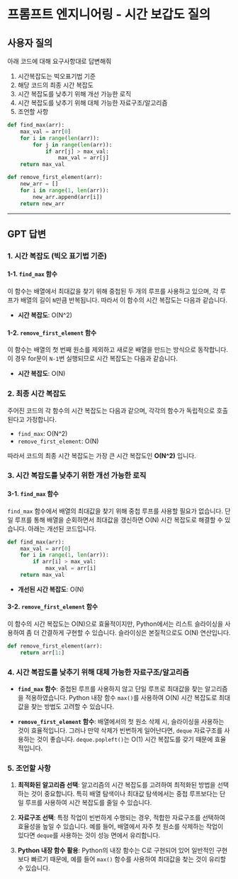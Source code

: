 
# 프롬프트 엔지니어링 - 시간 보갑도 질의

## 사용자 질의
아래 코드에 대해 요구사항대로 답변해줘

1. 시간복잡도는 빅오표기법 기준
2. 해당 코드의 최종 시간 복잡도 
3. 시간 복잡도를 낮추기 위해 개선 가능한 로직
4. 시간 복잡도를 낮추기 위해 대체 가능한 자료구조/알고리즘
5. 조언할 사항

```python
def find_max(arr):
    max_val = arr[0]
    for i in range(len(arr)):
        for j in range(len(arr)):
            if arr[j] > max_val:
                max_val = arr[j]
    return max_val
```

```python
def remove_first_element(arr):
    new_arr = []
    for i in range(1, len(arr)):
        new_arr.append(arr[i])
    return new_arr
```
---

## GPT 답변

### 1. 시간 복잡도 (빅오 표기법 기준)

#### 1-1. `find_max` 함수
이 함수는 배열에서 최대값을 찾기 위해 중첩된 두 개의 루프를 사용하고 있으며, 각 루프가 배열의 길이 `N`만큼 반복됩니다. 따라서 이 함수의 시간 복잡도는 다음과 같습니다.

- **시간 복잡도**: O(N^2)

#### 1-2. `remove_first_element` 함수
이 함수는 배열의 첫 번째 원소를 제외하고 새로운 배열을 만드는 방식으로 동작합니다. 이 경우 for문이 `N-1`번 실행되므로 시간 복잡도는 다음과 같습니다.

- **시간 복잡도**: O(N)

### 2. 최종 시간 복잡도
주어진 코드의 각 함수의 시간 복잡도는 다음과 같으며, 각각의 함수가 독립적으로 호출된다고 가정합니다.

- `find_max`: O(N^2)
- `remove_first_element`: O(N)

따라서 코드의 최종 시간 복잡도는 가장 큰 시간 복잡도인 **O(N^2)** 입니다.

### 3. 시간 복잡도를 낮추기 위한 개선 가능한 로직

#### 3-1. `find_max` 함수
`find_max` 함수에서 배열의 최대값을 찾기 위해 중첩 루프를 사용할 필요가 없습니다. 단일 루프를 통해 배열을 순회하면서 최대값을 갱신하면 O(N) 시간 복잡도로 해결할 수 있습니다. 아래는 개선된 코드입니다.

```python
def find_max(arr):
    max_val = arr[0]
    for i in range(1, len(arr)):
        if arr[i] > max_val:
            max_val = arr[i]
    return max_val
```

- **개선된 시간 복잡도**: O(N)

#### 3-2. `remove_first_element` 함수
이 함수의 시간 복잡도는 O(N)으로 효율적이지만, Python에서는 리스트 슬라이싱을 사용하여 좀 더 간결하게 구현할 수 있습니다. 슬라이싱은 본질적으로도 O(N) 연산입니다.

```python
def remove_first_element(arr):
    return arr[1:]
```

### 4. 시간 복잡도를 낮추기 위해 대체 가능한 자료구조/알고리즘

- **`find_max` 함수**: 중첩된 루프를 사용하지 않고 단일 루프로 최대값을 찾는 알고리즘을 적용하였습니다. Python 내장 함수 `max()`를 사용하여 O(N) 시간 복잡도로 최대값을 찾는 방법도 고려할 수 있습니다.
  
- **`remove_first_element` 함수**: 배열에서의 첫 원소 삭제 시, 슬라이싱을 사용하는 것이 효율적입니다. 그러나 만약 삭제가 빈번하게 일어난다면, `deque` 자료구조를 사용하는 것이 좋습니다. `deque.popleft()`는 O(1) 시간 복잡도를 갖기 때문에 효율적입니다.

### 5. 조언할 사항

1. **최적화된 알고리즘 선택**: 알고리즘의 시간 복잡도를 고려하여 최적화된 방법을 선택하는 것이 중요합니다. 특히 배열 탐색이나 최대값 탐색에서는 중첩 루프보다는 단일 루프를 사용하여 시간 복잡도를 줄일 수 있습니다.

2. **자료구조 선택**: 특정 작업이 빈번하게 수행되는 경우, 적합한 자료구조를 선택하여 효율성을 높일 수 있습니다. 예를 들어, 배열에서 자주 첫 원소를 삭제하는 작업이 있다면 `deque`를 사용하는 것이 성능 면에서 유리합니다.

3. **Python 내장 함수 활용**: Python의 내장 함수는 C로 구현되어 있어 일반적인 구현보다 빠르기 때문에, 예를 들어 `max()` 함수를 사용하여 최대값을 찾는 것이 유리할 수 있습니다.
